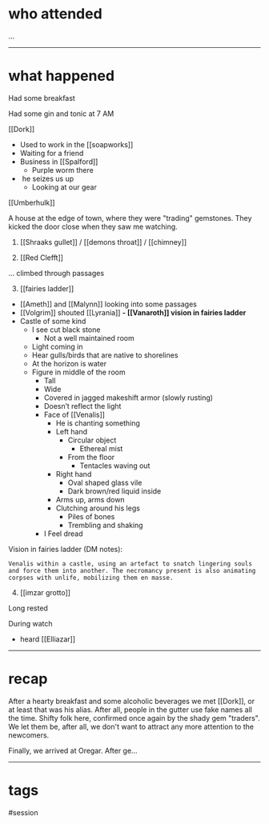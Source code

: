 # who attended

...

---
# what happened

Had some breakfast

Had some gin and tonic at 7 AM

[[Dork]]
- Used to work in the [[soapworks]]
- Waiting for a friend
- Business in [[Spalford]]
	- Purple worm there
-  he seizes us up
	- Looking at our gear

[[Umberhulk]]

A house at the edge of town, where they were "trading" gemstones. They kicked the door close when they saw me watching.

1. [[Shraaks gullet]] / [[demons throat]] / [[chimney]]

2. [[Red Clefft]]

… climbed through passages

3. [[fairies ladder]]
- [[Ameth]] and [[Malynn]] looking into some passages
- [[Volgrim]] shouted [[Lyrania]]
**- [[Vanaroth]] vision in fairies ladder**
- Castle of some kind
	- I see cut black stone
		- Not a well maintained room
	- Light coming in
	- Hear gulls/birds that are native to shorelines
	- At the horizon is water
	- Figure in middle of the room
		- Tall
		- Wide
		- Covered in jagged makeshift armor (slowly rusting)
		- Doesn’t reflect the light
		- Face of [[Venalis]]
			- He is chanting something
			- Left hand
				- Circular object
					- Ethereal mist
				- From the floor
					- Tentacles waving out
			- Right hand
				- Oval shaped glass vile
				- Dark brown/red liquid inside
			- Arms up, arms down
			- Clutching around his legs
				- Piles of bones
				- Trembling and shaking
		- I Feel dread

Vision in fairies ladder (DM notes):
```
Venalis within a castle, using an artefact to snatch lingering souls and force them into another. The necromancy present is also animating corpses with unlife, mobilizing them en masse.
```

4. [[imzar grotto]]

Long rested

During watch
- heard [[Elliazar]]


---
# recap

After a hearty breakfast and some alcoholic beverages we met [[Dork]], or at least that was his alias. After all, people in the gutter use fake names all the time. Shifty folk here, confirmed once again by the shady gem "traders". We let them be, after all, we don't want to attract any more attention to the newcomers.

Finally, we arrived at Oregar. After ge…

---
# tags

#session